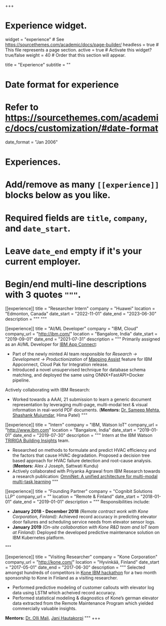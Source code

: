 +++
# Experience widget.
widget = "experience"  # See https://sourcethemes.com/academic/docs/page-builder/
headless = true  # This file represents a page section.
active = true  # Activate this widget? true/false
weight = 40  # Order that this section will appear.

title = "Experience"
subtitle = ""

# Date format for experience
#   Refer to https://sourcethemes.com/academic/docs/customization/#date-format
date_format = "Jan 2006"

# Experiences.
#   Add/remove as many `[[experience]]` blocks below as you like.
#   Required fields are `title`, `company`, and `date_start`.
#   Leave `date_end` empty if it's your current employer.
#   Begin/end multi-line descriptions with 3 quotes `"""`.
[[experience]]
  title = "Researcher Intern"
  company = "Huawei"
  location = "Edmonton, Canada"
  date_start = "2022-11-01"
  date_end = "2023-06-30"
  description = """
  """
  
[[experience]]
  title = "AI/ML Developer"
  company = "IBM, Cloud"
  company_url = "http://ibm.com/"
  location = "Bangalore, India"
  date_start = "2019-09-01"
  date_end = "2021-07-31"
  description = """
Primarily assigned as an AI/ML Developer for [IBM App Connect](https://www.ibm.com/cloud/app-connect):
* Part of the newly minted AI team responsible for *Research &#8594; Development &#8594; Productionization* of [Mapping Assist](https://youtu.be/a3ULbH0MyQk) feature for IBM Appconnect, Cloud Pak for Integration release.
* Introduced a novel unsupervised technique for database schema matching, and deployed the same using ONNX+FastAPI+Docker pipeline.


Actively collaborating with IBM Research:
* Worked towards a AAAI, 21 submission to learn a generic document representation by leveraging multi-page, multi-modal text & visual information in real-world PDF documents. (**Mentors:** [Dr. Sameep Mehta](https://scholar.google.co.in/citations?user=NXA956gAAAAJ&hl=en), [Shashank Mujumdar](https://scholar.google.co.in/citations?user=_HS1vTsAAAAJ&hl=en), Hima Patel)
  """

[[experience]]
  title = "Intern"
  company = "IBM, Watson IoT"
  company_url = "http://www.ibm.com"
  location = "Bangalore, India"
  date_start = "2019-01-01"
  date_end = "2019-07-30"
  description = """
Intern at the IBM Watson [TRIRIGA Building Insights](https://www.ibm.com/in-en/products/tririga/building-insights) team. 
* Researched on methods to formulate and predict HVAC efficiency and the factors that cause HVAC degradation. Proposed a decision tree based approach for HVAC failure detection and root-cause analysis. (**Mentors:** Alex J Joseph, Sattwati Kundu)
* Actively collaborated with Priyanka Agrawal from IBM Research towards a research publication: [OmniNet: A unified architecture for multi-modal multi-task learning](https://arxiv.org/abs/1907.07804)
  """

[[experience]]
  title = "Founding Partner"
  company = "Cognibit Solutions LLP"
  company_url = ""
  location = "Remote & Finland"
  date_start = "2018-01-01"
  date_end = "2019-01-01"
  description = """
  Responsibilities include:  
  * **January 2018 - December 2018** *(Remote contract work with Kone Corporation, Finland)*: Achieved record accuracy in predicting elevator door failures and scheduling service needs from elevator sensor logs.
  * **January 2019** *(On-site collaboration with Kone R&D team and IoT team at Finland)*: Deployed the developed predictive maintenance solution on IBM Kubernetes platform.

  """

[[experience]]
  title = "Visiting Researcher"
  company = "Kone Corporation"
  company_url = "http://kone.com/"
  location = "Hyvinkää, Finland"
  date_start = "2017-05-01"
  date_end = "2017-06-30"
  description = """
  Selected amongst hundreds of competitors in [Kone IBM hackathon](http://kone.com/en/news-and-insights/stories/kone-india-hackathon.aspx) for a two month sponsorship to Kone in Finland as a visiting researcher. 
  * Performed predictive modeling of customer callouts with elevator log data using LSTM which acheived record accuracy.
  * Performed statistical modeling & diagnostics of Kone’s german elevator data extracted from the Remote Maintenance Program which yielded commercially valuable insights.

**Mentors:** [Dr. Olli Mali](https://scholar.google.fi/citations?user=iO39DukAAAAJ&hl=en), [Jani Hautakorpi](https://dblp.org/pid/39/2553.html) 
  """
+++
